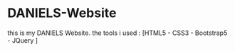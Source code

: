 # DANIELS-Website
this is my DANIELS Website. the tools i used : [HTML5 - CSS3 - Bootstrap5 - JQuery ]
